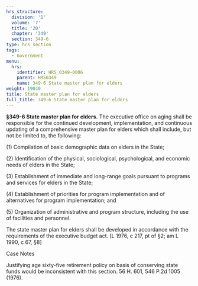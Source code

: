 ```yaml
---
hrs_structure:
  division: '1'
  volume: '7'
  title: '20'
  chapter: '349'
  section: 349-6
type: hrs_section
tags:
  - Government
menu:
  hrs:
    identifier: HRS_0349-0006
    parent: HRS0349
    name: 349-6 State master plan for elders
weight: 19040
title: State master plan for elders
full_title: 349-6 State master plan for elders
---
```

**§349-6 State master plan for elders.** The executive office on aging shall be responsible for the continued development, implementation, and continuous updating of a comprehensive master plan for elders which shall include, but not be limited to, the following:

(1) Compilation of basic demographic data on elders in the State;

(2) Identification of the physical, sociological, psychological, and economic needs of elders in the State;

(3) Establishment of immediate and long-range goals pursuant to programs and services for elders in the State;

(4) Establishment of priorities for program implementation and of alternatives for program implementation; and

(5) Organization of administrative and program structure, including the use of facilities and personnel.

The state master plan for elders shall be developed in accordance with the requirements of the executive budget act. [L 1976, c 217, pt of §2; am L 1990, c 67, §8]

Case Notes

Justifying age sixty-five retirement policy on basis of conserving state funds would be inconsistent with this section. 56 H. 601, 546 P.2d 1005 (1976).